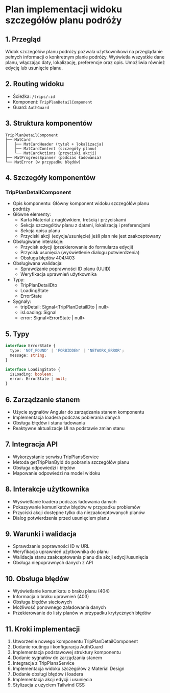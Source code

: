 # Plan implementacji widoku szczegółów planu podróży

## 1. Przegląd
Widok szczegółów planu podróży pozwala użytkownikowi na przeglądanie pełnych informacji o konkretnym planie podróży. Wyświetla wszystkie dane planu, włączając daty, lokalizację, preferencje oraz opis. Umożliwia również edycję lub usunięcie planu.

## 2. Routing widoku
- Ścieżka: `/trips/:id`
- Komponent: `TripPlanDetailComponent`
- Guard: `AuthGuard`

## 3. Struktura komponentów
```
TripPlanDetailComponent
├── MatCard
│   ├── MatCardHeader (tytuł + lokalizacja)
│   ├── MatCardContent (szczegóły planu)
│   └── MatCardActions (przyciski akcji)
├── MatProgressSpinner (podczas ładowania)
└── MatError (w przypadku błędów)
```

## 4. Szczegóły komponentów
### TripPlanDetailComponent
- Opis komponentu: Główny komponent widoku szczegółów planu podróży
- Główne elementy:
  - Karta Material z nagłówkiem, treścią i przyciskami
  - Sekcja szczegółów planu z datami, lokalizacją i preferencjami
  - Sekcja opisu planu
  - Przyciski akcji (edycja/usunięcie) jeśli plan nie jest zaakceptowany
- Obsługiwane interakcje:
  - Przycisk edycji (przekierowanie do formularza edycji)
  - Przycisk usunięcia (wyświetlenie dialogu potwierdzenia)
  - Obsługa błędów 404/403
- Obsługiwana walidacja:
  - Sprawdzanie poprawności ID planu (UUID)
  - Weryfikacja uprawnień użytkownika
- Typy:
  - TripPlanDetailDto
  - LoadingState
  - ErrorState
- Sygnały:
  - tripDetail: Signal<TripPlanDetailDto | null>
  - isLoading: Signal<boolean>
  - error: Signal<ErrorState | null>

## 5. Typy
```typescript
interface ErrorState {
  type: 'NOT_FOUND' | 'FORBIDDEN' | 'NETWORK_ERROR';
  message: string;
}

interface LoadingState {
  isLoading: boolean;
  error: ErrorState | null;
}
```

## 6. Zarządzanie stanem
- Użycie sygnałów Angular do zarządzania stanem komponentu
- Implementacja loadera podczas pobierania danych
- Obsługa błędów i stanu ładowania
- Reaktywne aktualizacje UI na podstawie zmian stanu

## 7. Integracja API
- Wykorzystanie serwisu TripPlansService
- Metoda getTripPlanById do pobrania szczegółów planu
- Obsługa odpowiedzi i błędów
- Mapowanie odpowiedzi na model widoku

## 8. Interakcje użytkownika
- Wyświetlanie loadera podczas ładowania danych
- Pokazywanie komunikatów błędów w przypadku problemów
- Przyciski akcji dostępne tylko dla niezaakceptowanych planów
- Dialog potwierdzenia przed usunięciem planu

## 9. Warunki i walidacja
- Sprawdzanie poprawności ID w URL
- Weryfikacja uprawnień użytkownika do planu
- Walidacja stanu zaakceptowania planu dla akcji edycji/usunięcia
- Obsługa niepoprawnych danych z API

## 10. Obsługa błędów
- Wyświetlanie komunikatu o braku planu (404)
- Informacja o braku uprawnień (403)
- Obsługa błędów sieciowych
- Możliwość ponownego załadowania danych
- Przekierowanie do listy planów w przypadku krytycznych błędów

## 11. Kroki implementacji
1. Utworzenie nowego komponentu TripPlanDetailComponent
2. Dodanie routingu i konfiguracja AuthGuard
3. Implementacja podstawowej struktury komponentu
4. Dodanie sygnałów do zarządzania stanem
5. Integracja z TripPlansService
6. Implementacja widoku szczegółów z Material Design
7. Dodanie obsługi błędów i loadera
8. Implementacja akcji edycji i usunięcia
9. Stylizacja z użyciem Tailwind CSS
